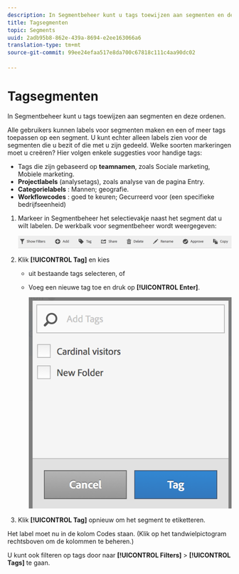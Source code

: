 ```yaml
---
description: In Segmentbeheer kunt u tags toewijzen aan segmenten en deze ordenen.
title: Tagsegmenten
topic: Segments
uuid: 2adb95b8-862e-439a-8694-e2ee163066a6
translation-type: tm+mt
source-git-commit: 99ee24efaa517e8da700c67818c111c4aa90dc02

---
```



# Tagsegmenten

In Segmentbeheer kunt u tags toewijzen aan segmenten en deze ordenen.

Alle gebruikers kunnen labels voor segmenten maken en een of meer tags toepassen op een segment. U kunt echter alleen labels zien voor de segmenten die u bezit of die met u zijn gedeeld. Welke soorten markeringen moet u creëren? Hier volgen enkele suggesties voor handige tags:

* Tags die zijn gebaseerd op **teamnamen**, zoals Sociale marketing, Mobiele marketing.
* **Projectlabels** (analysetags), zoals analyse van de pagina Entry.
* **Categorielabels** : Mannen; geografie.
* **Workflowcodes** : goed te keuren; Gecurreerd voor (een specifieke bedrijfseenheid)

1. Markeer in Segmentbeheer het selectievakje naast het segment dat u wilt labelen. De werkbalk voor segmentbeheer wordt weergegeven:

   ![](assets/segment_mgmt_toolbar.png)

1. Klik **[!UICONTROL Tag]** en kies

   * uit bestaande tags selecteren, of
   * Voeg een nieuwe tag toe en druk op **[!UICONTROL Enter]**.

      ![](assets/tagging_ui.png)

1. Klik **[!UICONTROL Tag]** opnieuw om het segment te etiketteren.

Het label moet nu in de kolom Codes staan. (Klik op het tandwielpictogram rechtsboven om de kolommen te beheren.)

U kunt ook filteren op tags door naar **[!UICONTROL Filters]** > **[!UICONTROL Tags]** te gaan.
